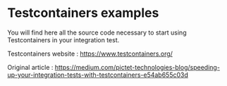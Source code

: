 # Testcontainers examples

You will find here all the source code necessary to start using Testcontainers in your integration test.

Testcontainers website : https://www.testcontainers.org/

Original article : https://medium.com/pictet-technologies-blog/speeding-up-your-integration-tests-with-testcontainers-e54ab655c03d
